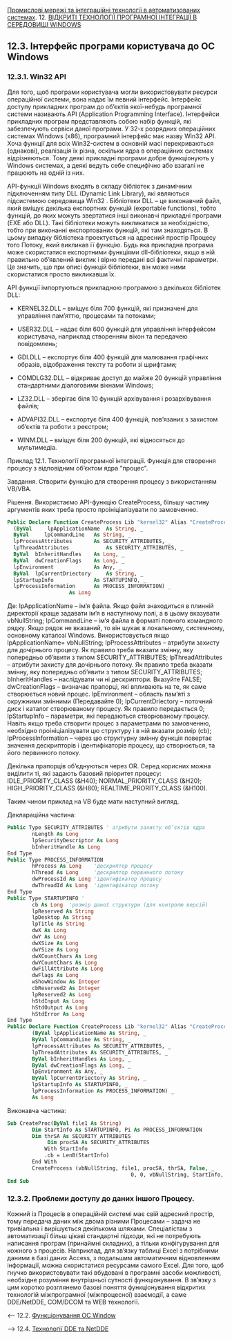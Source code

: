[Промислові мережі та інтеграційні технології в автоматизованих системах](README.md). 12. [ВІДКРИТІ ТЕХНОЛОГІЇ ПРОГРАМНОЇ ІНТЕГРАЦІЇ В СЕРЕДОВИЩІ WINDOWS](12.md) 

## 12.3. Інтерфейс програми користувача до ОС Windows

### 12.3.1. Win32 API

Для того, щоб програми користувача могли використовувати ресурси операційної системи, вона надає їм певний інтерфейс. Інтерфейс доступу прикладних програм до об’єктів якої-небудь програмної системи називають АРІ (Application Programming Interface). Інтерфейси прикладних програм представляють собою набір функцій, які забезпечують сервіси даної програми. У 32-х розрядних операційних системах Windows (х86), програмний інтерфейс має назву Win32 API. Хоча функції для всіх Win32-систем в основній масі перекриваються (однакові), реалізація їх різна, оскільки ядра в операційних системах відрізняються. Тому деякі прикладні програми добре функціонують у Windows системах, а деякі ведуть себе специфічно або взагалі не працюють на одній із них.

АРІ-функції Windows входять в складу бібліотек з динамічним підключенням типу DLL (Dynamic Link Library), які являються підсистемою середовища Win32 . Бібліотеки DLL – це виконавчий файл, який вміщує декілька експортних функцій (exportable functions), тобто функцій, до яких можуть звертатися інші виконавчі прикладні програми (EXE або DLL). Такі бібліотеки можуть викликатися за необхідністю, тобто при виконанні експортованих функцій, які там знаходяться. В цьому випадку бібліотека проектується на адресний простір Процесу того Потоку, який викликав її функцію. Будь яка прикладна програма може скористатися експортними функціями dll-бібліотеки, якщо в ній правильно об’явлений виклик і вірно передані всі фактичні параметри. Це значить, що при описі функцій бібліотеки, він може ними скористатися просто викликавши їх.

 АРІ функції імпортуються прикладною програмою з декількох бібліотек DLL:

-    KERNEL32.DLL – вміщує біля 700 функцій, які призначені для управління пам’яттю, процесами та потоками;

-    USER32.DLL – надає біля 600 функцій для управління інтерфейсом користувача, наприклад створенням вікон та передачею повідомлень;

-    GDI.DLL – експортує біля 400 функцій для малювання графічних образів, відображення тексту та роботи зі шрифтами;

-    COMDLG32.DLL – відкриває доступ до майже 20 функцій управління стандартними діалоговими вікнами Windows;

-    LZ32.DLL – зберігає біля 10 функцій архівування і розархівування файлів; 

-    ADVAPI32.DLL – експортує біля 400 функцій, пов’язаних з захистом об’єктів та роботи з реєстром;

-    WINM.DLL – вміщує біля 200 функцій, які відносяться до мультимедіа.

Приклад 12.1. Технології програмної інтеграції. Функція для створення процесу з відповідним об’єктом ядра "процес".  

Завдання. Створити функцію для створення процесу з використанням VB/VBA.  

Рішення. Використаємо API-функцію CreateProcess, більшу частину аргументів яких треба просто проініціалізувати по замовченню.

```vb
Public Declare Function CreateProcess Lib "kernel32" Alias "CreateProcessA" _
  (ByVal	 lpApplicationName 	As String, _
  ByVal 	lpCommandLine 	As String, _
  lpProcessAttributes 		As SECURITY_ATTRIBUTES, _
  lpThreadAttributes 			As SECURITY_ATTRIBUTES, _
  ByVal	 bInheritHandles	As Long, _
  ByVal	 dwCreationFlags	As Long, _
  lpEnvironment 			As Any, _
  ByVal	 lpCurrentDriectory 	As String, _
  lpStartupInfo 			As STARTUPINFO, _
  lpProcessInformation 		As PROCESS_INFORMATION) _
 					As Long


```

Де: lpApplicationName – ім’я файла. Якщо файл знаходиться в плинній директорії  краще задавати ім’я в наступному полі, а в цьому вказувати vbNullString; lpCommandLine – ім’я файла в форматі повного командного рядку. Якщо рядок не вказаний, то він шукає в локальному, системному, основному каталозі Windows. Використовується якщо lpApplicationName= vbNullString; lpProcessAttributes – атрибути захисту для дочірнього процесу. Як правило треба вказати змінну, яку попередньо об’явити з типом SECURITY_ATTRIBUTES; lpThreadAttributes – атрибути захисту для дочірнього потоку. Як правило треба вказати змінну, яку попередньо об’явити з типом SECURITY_ATTRIBUTES; bInheritHandles – наслідувати чи ні дескриптори. Вказуйте FALSE; dwCreationFlags – визначає прапорці, які впливають на те, як саме створюється новий процес. lpEnvironment – область пам’яті з окружними змінними (Передавайте 0); lpCurrentDriectory – поточний диск і каталог створюваному процесу. Як правило передається 0; lpStartupInfo – параметри, які передаються створюваному процесу. Навіть якщо треба створити процес з параметрами по замовченню, необхідно проініціалізувати цю структуру і в ній вказати розмір (cb); lpProcessInformation – через цю структурну змінну функція повертає значення дескрипторів і ідентифікаторів процесу, що створюється, та його первинного потоку. 

Декілька прапорців об’єднуються через OR. Серед корисних можна виділити ті, які задають базовий пріоритет процесу: IDLE_PRIORITY_CLASS (&H40); NORMAL_PRIORITY_CLASS (&H20); HIGH_PRIORITY_CLASS (&H80); REALTIME_PRORITY_CLASS (&H100).

Таким чином приклад на VB буде мати наступний вигляд. 

Деклараційна частина:

```vb
Public Type SECURITY_ATTRIBUTES ' атрибути захисту об’єктів ядра
        nLength As Long
        lpSecurityDescriptor As Long
        bInheritHandle As Long
End Type
Public Type PROCESS_INFORMATION 
        hProcess As Long 	'дескриптор процесу
        hThread As Long 	'дескриптор первинного потоку
        dwProcessId As Long 'ідентифікатор процесу
        dwThreadId As Long 	'ідентифікатор потоку
End Type
Public Type STARTUPINFO '
        cb As Long 	'розмір даної структури (для контролю версій)
        lpReserved As String
        lpDesktop As String
        lpTitle As String
        dwX As Long
        dwY As Long
        dwXSize As Long
        dwYSize As Long
        dwXCountChars As Long
        dwYCountChars As Long
        dwFillAttribute As Long
        dwFlags As Long
        wShowWindow As Integer
        cbReserved2 As Integer
        lpReserved2 As Long
        hStdInput As Long
        hStdOutput As Long
        hStdError As Long
End Type
Public Declare Function CreateProcess Lib "kernel32" Alias "CreateProcessA" _
		(ByVal lpApplicationName As String, _
  		ByVal lpCommandLine As String, _
  		lpProcessAttributes As SECURITY_ATTRIBUTES, _
		lpThreadAttributes As SECURITY_ATTRIBUTES, _
		ByVal bInheritHandles As Long, _
		ByVal dwCreationFlags As Long, _
  		lpEnvironment As Any, _
  		ByVal lpCurrentDriectory As String, _
  		lpStartupInfo As STARTUPINFO, _
  		lpProcessInformation As PROCESS_INFORMATION) _
  		As Long
```

Виконавча частина: 

```vb
Sub CreateProc(ByVal file1 As String)
    	Dim StartInfo As STARTUPINFO, Pi As PROCESS_INFORMATION
    	Dim thrSA As SECURITY_ATTRIBUTES
             Dim procSA As SECURITY_ATTRIBUTES
        	With StartInfo
      		.cb = LenB(StartInfo)
    	End With
  		CreateProcess (vbNullString, file1, procSA, thrSA, False, _
                                        0, 0, vbNullString, StartInfo, Pi)
End Sub

```

### 12.3.2. Проблеми доступу до даних іншого Процесу. 

Кожний із Процесів в операційній системі має свій адресний простір, тому передача даних між двома різними Процесами – задача не тривіальна і вирішується декількома шляхами. Спеціалістам з автоматизації більш цікаві стандартні підходи, які не потребують написання програм (принаймні складних), а тільки конфігурування для кожного з процесів. Наприклад, для зв’язку таблиці Excel з потрібними даними в базі даних Access, з подальшим автоматичним відновленням інформації, можна скористатися ресурсами самого Excel. Для того, щоб гнучко використовувати такі вбудовані в програмні засоби можливості, необхідне розуміння внутрішньої сутності функціонування. В зв’язку з цим коротко розглянемо базові поняття функціонування відкритих технологій міжпрограмної (міжпроцесної) взаємодії, а саме DDE/NetDDE, COM/DCOM та WEB технології.



<-- 12.2. [Функціонування ОС Window](12_2.md)  

--> 12.4. [Технології DDE та NetDDE](12_4.md)  